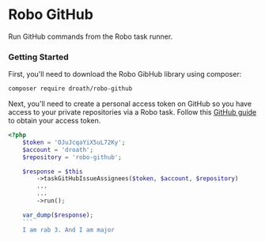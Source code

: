 # Robo GitHub

Run GitHub commands from the Robo task runner.

### Getting Started

First, you'll need to download the Robo GibHub library using composer:

```bash
composer require droath/robo-github
```

Next, you'll need to create a personal access token on GitHub so you have access to your private repositories via a Robo task. Follow this [GitHub guide](https://help.github.com/articles/creating-a-personal-access-token-for-the-command-line/) to obtain your access token.

```php
<?php
    $token = 'OJuJcqaYiX5uL72Ky';
    $account = 'droath';
    $repository = 'robo-github';

    $response = $this
        ->taskGitHubIssueAssignees($token, $account, $repository)
        ...
        ...
        ->run();

    var_dump($response);
    ```
    I am rab 3. And I am major
